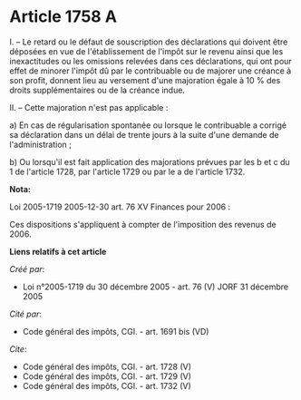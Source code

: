 # Article 1758 A

I. – Le retard ou le défaut de souscription des déclarations qui doivent être déposées en vue de l'établissement de l'impôt
sur le revenu ainsi que les inexactitudes ou les omissions relevées dans ces déclarations, qui ont pour effet de minorer
l'impôt dû par le contribuable ou de majorer une créance à son profit, donnent lieu au versement d'une majoration égale à 10
% des droits supplémentaires ou de la créance indue.

II. – Cette majoration n'est pas applicable :

a) En cas de régularisation spontanée ou lorsque le contribuable a corrigé sa déclaration dans un délai de trente jours à la
suite d'une demande de l'administration ;

b) Ou lorsqu'il est fait application des majorations prévues par les b et c du 1 de l'article 1728, par l'article 1729 ou par
le a de l'article 1732.

**Nota:**

Loi 2005-1719 2005-12-30 art. 76 XV Finances pour 2006 : 

Ces dispositions s'appliquent à compter de l'imposition des revenus de 2006.

**Liens relatifs à cet article**

_Créé par_:

  - Loi n°2005-1719 du 30 décembre 2005 - art. 76 (V) JORF 31 décembre 2005

_Cité par_:

  - Code général des impôts, CGI. - art. 1691 bis (VD)

_Cite_:

  - Code général des impôts, CGI. - art. 1728 (V)
  - Code général des impôts, CGI. - art. 1729 (V)
  - Code général des impôts, CGI. - art. 1732 (V)
